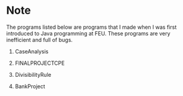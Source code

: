 # Note

The programs listed below are programs that I made when I was first introduced to Java programming at FEU. These programs are very inefficient and full of bugs.

1. CaseAnalysis

2. FINALPROJECTCPE

3. DivisibilityRule

4. BankProject